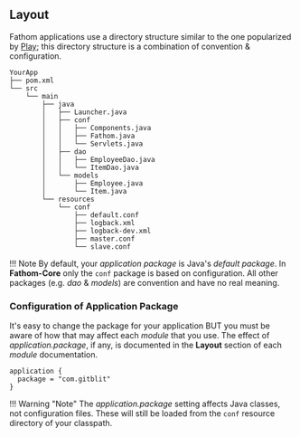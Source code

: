 ## Layout

Fathom applications use a directory structure similar to the one popularized by [Play](https://www.playframework.com/); this directory structure is a combination of convention & configuration.

```
YourApp
├── pom.xml
└── src
    └── main
        ├── java
        │   ├── Launcher.java
        │   ├── conf
        │   │   ├── Components.java
        │   │   ├── Fathom.java
        │   │   └── Servlets.java
        │   ├── dao
        │   │   ├── EmployeeDao.java
        │   │   └── ItemDao.java
        │   └── models
        │       ├── Employee.java
        │       └── Item.java
        └── resources
            └── conf
                ├── default.conf
                ├── logback.xml
                ├── logback-dev.xml
                ├── master.conf
                └── slave.conf
```
!!! Note
    By default, your *application package* is Java's *default package*.  In **Fathom-Core** only the `conf` package is based on configuration.  All other packages (e.g. *dao* & *models*) are convention and have no real meaning.

### Configuration of Application Package

It's easy to change the package for your application BUT you must be aware of how that may affect each *module* that you use.  The effect of *application.package*, if any, is documented in the **Layout** section of each *module* documentation.

```hocon
application {
  package = "com.gitblit"
}
```

!!! Warning "Note"
    The *application.package* setting affects Java classes, not configuration files.  These will still be loaded from the `conf` resource directory of your classpath.

